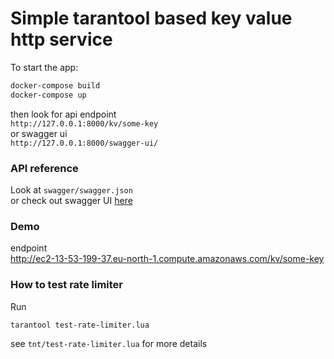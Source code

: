 # Simple tarantool based key value http service

To start the app:
```bash
docker-compose build
docker-compose up
```

then look for api endpoint   
`http://127.0.0.1:8000/kv/some-key`  
or swagger ui  
`http://127.0.0.1:8000/swagger-ui/`


### API reference
Look at `swagger/swagger.json`   
or check out swagger UI [here](http://ec2-13-53-199-37.eu-north-1.compute.amazonaws.com/swagger-ui/)

### Demo
endpoint   
http://ec2-13-53-199-37.eu-north-1.compute.amazonaws.com/kv/some-key


###  How to test rate limiter
Run 
```
tarantool test-rate-limiter.lua
```
see `tnt/test-rate-limiter.lua` for more details
